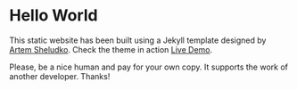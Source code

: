 # Hello World

This static website has been built using a Jekyll template designed by [Artem Sheludko](https://jekyllthemes.io/developers/artem-sheludko). Check the theme in action [Live Demo](https://dann-jekyll.netlify.app/).

Please, be a nice human and pay for your own copy. It supports the work of another developer. Thanks!
